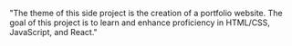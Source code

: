 "The theme of this side project is the creation of a portfolio website. The goal of this project is to learn and enhance proficiency in HTML/CSS, JavaScript, and React."
